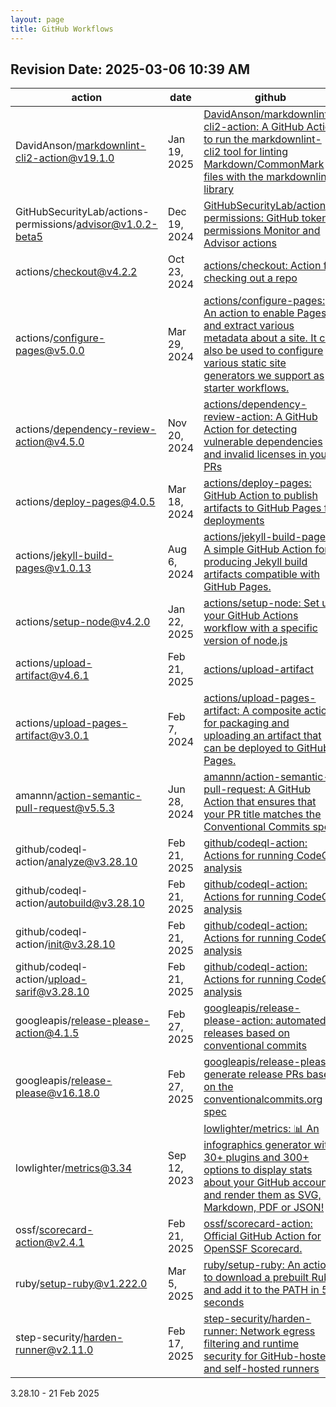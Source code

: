 ```yaml
---
layout: page
title: GitHub Workflows
---
```


## Revision Date: 2025-03-06 10:39 AM

| action | date | github |
|---|---|---|
| DavidAnson/markdownlint-cli2-action@v19.1.0 | Jan 19, 2025 | [DavidAnson/markdownlint-cli2-action: A GitHub Action to run the markdownlint-cli2 tool for linting Markdown/CommonMark files with the markdownlint library](https://github.com/DavidAnson/markdownlint-cli2-action) |
| GitHubSecurityLab/actions-permissions/advisor@v1.0.2-beta5 | Dec 19, 2024 | [GitHubSecurityLab/actions-permissions: GitHub token permissions Monitor and Advisor actions](https://github.com/GitHubSecurityLab/actions-permissions) |
| actions/checkout@v4.2.2 | Oct 23, 2024 | [actions/checkout: Action for checking out a repo](https://github.com/actions/checkout) |
| actions/configure-pages@v5.0.0 | Mar 29, 2024 | [actions/configure-pages: An action to enable Pages and extract various metadata about a site. It can also be used to configure various static site generators we support as starter workflows.](https://github.com/actions/configure-pages) |
| actions/dependency-review-action@v4.5.0 | Nov 20, 2024 | [actions/dependency-review-action: A GitHub Action for detecting vulnerable dependencies and invalid licenses in your PRs](https://github.com/actions/dependency-review-action) |
| actions/deploy-pages@4.0.5 | Mar 18, 2024 | [actions/deploy-pages: GitHub Action to publish artifacts to GitHub Pages for deployments](https://github.com/actions/deploy-pages) |
| actions/jekyll-build-pages@v1.0.13 | Aug 6, 2024 | [actions/jekyll-build-pages: A simple GitHub Action for producing Jekyll build artifacts compatible with GitHub Pages.](https://github.com/actions/jekyll-build-pages) |
| actions/setup-node@v4.2.0 | Jan 22, 2025 | [actions/setup-node: Set up your GitHub Actions workflow with a specific version of node.js](https://github.com/actions/setup-node) |
| actions/upload-artifact@v4.6.1 | Feb 21, 2025 | [actions/upload-artifact](https://github.com/actions/upload-artifact) |
| actions/upload-pages-artifact@v3.0.1 | Feb 7, 2024 | [actions/upload-pages-artifact: A composite action for packaging and uploading an artifact that can be deployed to GitHub Pages.](https://github.com/actions/upload-pages-artifact) |
| amannn/action-semantic-pull-request@v5.5.3 | Jun 28, 2024 | [amannn/action-semantic-pull-request: A GitHub Action that ensures that your PR title matches the Conventional Commits spec](https://github.com/amannn/action-semantic-pull-request) |
| github/codeql-action/analyze@v3.28.10 | Feb 21, 2025 | [github/codeql-action: Actions for running CodeQL analysis](https://github.com/github/codeql-action) |
| github/codeql-action/autobuild@v3.28.10 | Feb 21, 2025 | [github/codeql-action: Actions for running CodeQL analysis](https://github.com/github/codeql-action) |
| github/codeql-action/init@v3.28.10 | Feb 21, 2025 | [github/codeql-action: Actions for running CodeQL analysis](https://github.com/github/codeql-action) |
| github/codeql-action/upload-sarif@v3.28.10 | Feb 21, 2025 | [github/codeql-action: Actions for running CodeQL analysis](https://github.com/github/codeql-action) |
| googleapis/release-please-action@4.1.5 | Feb 27, 2025 | [googleapis/release-please-action: automated releases based on conventional commits](https://github.com/googleapis/release-please-action)
| googleapis/release-please@v16.18.0 | Feb 27, 2025 | [googleapis/release-please: generate release PRs based on the conventionalcommits.org spec](https://github.com/googleapis/release-please) |
| lowlighter/metrics@3.34 | Sep 12, 2023 | [lowlighter/metrics: 📊 An infographics generator with 30+ plugins and 300+ options to display stats about your GitHub account and render them as SVG, Markdown, PDF or JSON!](https://github.com/lowlighter/metrics) |
| ossf/scorecard-action@v2.4.1 | Feb 21, 2025 | [ossf/scorecard-action: Official GitHub Action for OpenSSF Scorecard.](https://github.com/ossf/scorecard-action) |
| ruby/setup-ruby@v1.222.0 | Mar 5, 2025 | [ruby/setup-ruby: An action to download a prebuilt Ruby and add it to the PATH in 5 seconds](https://github.com/ruby/setup-ruby) |
| step-security/harden-runner@v2.11.0 | Feb 17, 2025 | [step-security/harden-runner: Network egress filtering and runtime security for GitHub-hosted and self-hosted runners](https://github.com/step-security/harden-runner) |
3.28.10 - 21 Feb 2025

